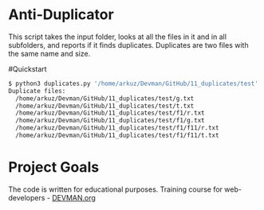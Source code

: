 # Anti-Duplicator

This script takes the input folder, looks at all the files in it and in all subfolders, and reports if it finds duplicates. Duplicates are two files with the same name and size.

#Quickstart

```bash
$ python3 duplicates.py '/home/arkuz/Devman/GitHub/11_duplicates/test'
Duplicate files:
  /home/arkuz/Devman/GitHub/11_duplicates/test/g.txt
  /home/arkuz/Devman/GitHub/11_duplicates/test/t.txt
  /home/arkuz/Devman/GitHub/11_duplicates/test/f1/r.txt
  /home/arkuz/Devman/GitHub/11_duplicates/test/f1/g.txt
  /home/arkuz/Devman/GitHub/11_duplicates/test/f1/f11/r.txt
  /home/arkuz/Devman/GitHub/11_duplicates/test/f1/f11/t.txt
```

# Project Goals

The code is written for educational purposes. Training course for web-developers - [DEVMAN.org](https://devman.org)
